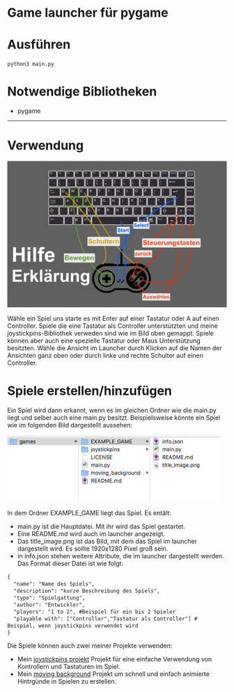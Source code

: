 # Game launcher für pygame

# Ausführen
```
python3 main.py
```

# Notwendige Bibliotheken
- pygame

***

# Verwendung
![image not found](https://raw.githubusercontent.com/astroPythoner/games_launcher/master/joystickpins/tastaturbelegung.png)

Wähle ein Spiel uns starte es mit Enter auf einer Tastatur oder A auf einen Controller. Spiele die eine Tastatur als Controller unterstützten und meine joystickpins-Bibliothek verweden sind wie im Bild oben gemappt. Spiele können aber auch eine spezielle Tastatur oder Maus Unterstützung besitzten. Wähle die Ansicht im Launcher durch Klicken auf die Namen der Ansichten ganz oben oder durch linke und rechte Schulter auf einen Controller.

# Spiele erstellen/hinzufügen

Ein Spiel wird dann erkannt, wenn es im gleichen Ordner wie die main.py liegt und selber auch eine main.py besitzt. Beispielsweise könnte ein Spiel wie im folgenden Bild dargestellt aussehen:

![image not found](https://raw.githubusercontent.com/astroPythoner/games_launcher/master/example_game.png)

In dem Ordner EXAMPLE_GAME liegt das Spiel. Es entält:
- main.py ist die Hauptdatei. Mit ihr wird das Spiel gestartet. 
- Eine README.md wird auch im launcher angezeigt. 
- Das title_image.png ist das Bild, mit dem das Spiel im launcher dargestellt wird. Es sollte 1920x1280 Pixel groß sein.
- in info.json stehen weitere Attribute, die im launcher dargestellt werden. Das Format dieser Datei ist wie folgt:

```
{
  "name": "Name des Spiels",
  "description": "kurze Beschreibung des Spiels",
  "type": "Spielgattung",
  "author": "Entwickler",
  "players": "1 to 2", #Beispiel für ein bis 2 Spieler
  "playable with": ["Controller","Tastatur als Controller"] # Beispiel, wenn joystickpins verwendet wird
}
```

Die Spiele können auch zwei meiner Projekte verwenden: 
- Mein [joystickpins projekt](https://github.com/astroPythoner/joystickpins) Projekt für eine einfache Verwendung von Kontrollern und Tastaturen im Spiel.
- Mein [moving background](https://github.com/astroPythoner/pygame_background_animation) Projekt um schnell und einfach animierte Hintrgünde in Spielen zu erstellen.
